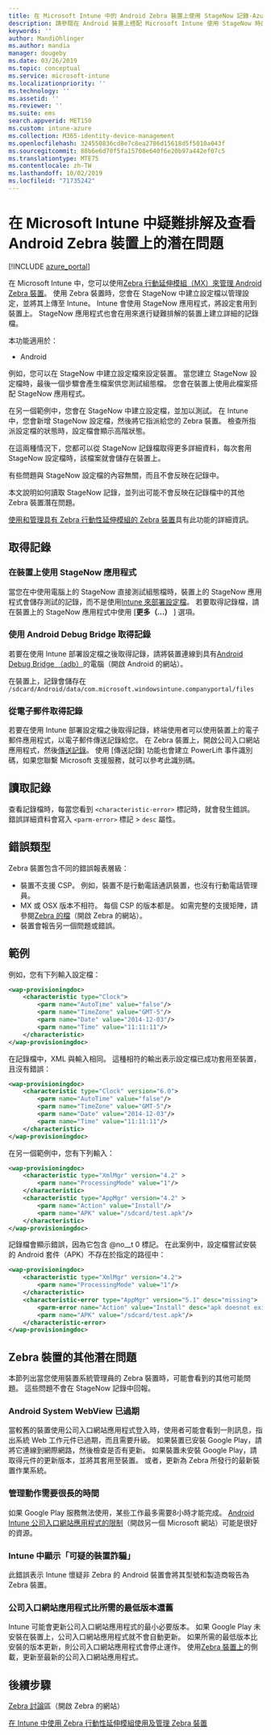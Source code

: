 ```yaml
---
title: 在 Microsoft Intune 中的 Android Zebra 裝置上使用 StageNow 記錄-Azure |Microsoft Docs
description: 請參閱在 Android 裝置上搭配 Microsoft Intune 使用 StageNow 時的常見問題和解決方法。 同時瞭解如何取得記錄檔，並查看如何讀取記錄檔中是否有成功或錯誤的範例。
keywords: ''
author: MandiOhlinger
ms.author: mandia
manager: dougeby
ms.date: 03/26/2019
ms.topic: conceptual
ms.service: microsoft-intune
ms.localizationpriority: ''
ms.technology: ''
ms.assetid: ''
ms.reviewer: ''
ms.suite: ems
search.appverid: MET150
ms.custom: intune-azure
ms.collection: M365-identity-device-management
ms.openlocfilehash: 324550836cd8e7c8ea2786d15618d5f5010a043f
ms.sourcegitcommit: 88b6e6d70f5fa15708e640f6e20b97a442ef07c5
ms.translationtype: MTE75
ms.contentlocale: zh-TW
ms.lasthandoff: 10/02/2019
ms.locfileid: "71735242"
---
```

# <a name="troubleshoot-and-see-potential-issues-on-android-zebra-devices-in-microsoft-intune"></a>在 Microsoft Intune 中疑難排解及查看 Android Zebra 裝置上的潛在問題

[!INCLUDE [azure_portal](../includes/azure_portal.md)]

在 Microsoft Intune 中，您可以使用[Zebra 行動延伸模組（MX）來管理 Android Zebra 裝置](android-zebra-mx-overview.md)。 使用 Zebra 裝置時，您會在 StageNow 中建立設定檔以管理設定，並將其上傳至 Intune。 Intune 會使用 StageNow 應用程式，將設定套用到裝置上。 StageNow 應用程式也會在用來進行疑難排解的裝置上建立詳細的記錄檔。

本功能適用於：

- Android

例如，您可以在 StageNow 中建立設定檔來設定裝置。 當您建立 StageNow 設定檔時，最後一個步驟會產生檔案供您測試組態檔。 您會在裝置上使用此檔案搭配 StageNow 應用程式。

在另一個範例中，您會在 StageNow 中建立設定檔，並加以測試。 在 Intune 中，您會新增 StageNow 設定檔，然後將它指派給您的 Zebra 裝置。 檢查所指派設定檔的狀態時，設定檔會顯示高階狀態。

在這兩種情況下，您都可以從 StageNow 記錄檔取得更多詳細資料，每次套用 StageNow 設定檔時，該檔案就會儲存在裝置上。

有些問題與 StageNow 設定檔的內容無關，而且不會反映在記錄中。

本文說明如何讀取 StageNow 記錄，並列出可能不會反映在記錄檔中的其他 Zebra 裝置潛在問題。

[使用和管理具有 Zebra 行動性延伸模組的 Zebra 裝置](android-zebra-mx-overview.md)具有此功能的詳細資訊。

## <a name="get-the-logs"></a>取得記錄

### <a name="use-the-stagenow-app-on-the-device"></a>在裝置上使用 StageNow 應用程式
當您在中使用電腦上的 StageNow 直接測試組態檔時，裝置上的 StageNow 應用程式會儲存測試的記錄，而不是使用[Intune 來部署設定檔](android-zebra-mx-overview.md#step-4-create-a-device-management-profile-in-stagenow)。 若要取得記錄檔，請在裝置上的 StageNow 應用程式中使用 [**更多（...）** ] 選項。

### <a name="get-logs-using-android-debug-bridge"></a>使用 Android Debug Bridge 取得記錄
若要在使用 Intune 部署設定檔之後取得記錄，請將裝置連線到具有[Android Debug Bridge （adb）](https://developer.android.com/studio/command-line/adb)的電腦（開啟 Android 的網站）。

在裝置上，記錄會儲存在 `/sdcard/Android/data/com.microsoft.windowsintune.companyportal/files`

### <a name="get-logs-from-email"></a>從電子郵件取得記錄
若要在使用 Intune 部署設定檔之後取得記錄，終端使用者可以使用裝置上的電子郵件應用程式，以電子郵件傳送記錄給您。 在 Zebra 裝置上，開啟公司入口網站應用程式，然後[傳送記錄](https://docs.microsoft.com/intune-user-help/send-logs-to-your-it-admin-by-email-android)。 使用 [傳送記錄] 功能也會建立 PowerLift 事件識別碼，如果您聯繫 Microsoft 支援服務，就可以參考此識別碼。

## <a name="read-the-logs"></a>讀取記錄

查看記錄檔時，每當您看到 `<characteristic-error>` 標記時，就會發生錯誤。 錯誤詳細資料會寫入 `<parm-error>` 標記 > `desc` 屬性。

## <a name="error-types"></a>錯誤類型

Zebra 裝置包含不同的錯誤報表層級：

- 裝置不支援 CSP。 例如，裝置不是行動電話通訊裝置，也沒有行動電話管理員。
- MX 或 OSX 版本不相符。 每個 CSP 的版本都是。 如需完整的支援矩陣，請參閱[Zebra 的檔](http://techdocs.zebra.com/mx/)（開啟 Zebra 的網站）。
- 裝置會報告另一個問題或錯誤。

## <a name="examples"></a>範例

例如，您有下列輸入設定檔：

```xml
<wap-provisioningdoc>
    <characteristic type="Clock">
        <parm name="AutoTime" value="false"/>
        <parm name="TimeZone" value="GMT-5"/>
        <parm name="Date" value="2014-12-03"/>
        <parm name="Time" value="11:11:11"/>
    </characteristic>
</wap-provisioningdoc>
```

在記錄檔中，XML 與輸入相同。 這種相符的輸出表示設定檔已成功套用至裝置，且沒有錯誤：

```xml
<wap-provisioningdoc>
    <characteristic type="Clock" version="6.0">
        <parm name="AutoTime" value="false"/>
        <parm name="TimeZone" value="GMT-5"/>
        <parm name="Date" value="2014-12-03"/>
        <parm name="Time" value="11:11:11"/>
    </characteristic>
</wap-provisioningdoc>
```

在另一個範例中，您有下列輸入：

```xml
<wap-provisioningdoc>
    <characteristic type="XmlMgr" version="4.2" >
        <parm name="ProcessingMode" value="1"/>
    </characteristic>
    <characteristic type="AppMgr" version="4.2" >
        <parm name="Action" value="Install"/>
        <parm name="APK" value="/sdcard/test.apk"/>
    </characteristic>
</wap-provisioningdoc>
```

記錄檔會顯示錯誤，因為它包含 @no__t 0 標記。 在此案例中，設定檔嘗試安裝的 Android 套件（APK）不存在於指定的路徑中：

```xml
<wap-provisioningdoc>
    <characteristic type="XmlMgr" version="4.2">
        <parm name="ProcessingMode" value="1"/>
    </characteristic>
    <characteristic-error type="AppMgr" version="5.1" desc="missing">
        <parm-error name="Action" value="Install" desc="apk doesnot exist in the path"/>
        <parm name="APK" value="/sdcard/test.apk"/>
    </characteristic-error>
</wap-provisioningdoc>
```

## <a name="other-potential-issues-with-zebra-devices"></a>Zebra 裝置的其他潛在問題

本節列出當您使用裝置系統管理員的 Zebra 裝置時，可能會看到的其他可能問題。 這些問題不會在 StageNow 記錄中回報。

### <a name="android-system-webview-is-out-of-date"></a>Android System WebView 已過期

當較舊的裝置使用公司入口網站應用程式登入時，使用者可能會看到一則訊息，指出系統 Web 工作元件已過期，而且需要升級。 如果裝置已安裝 Google Play，請將它連線到網際網路，然後檢查是否有更新。 如果裝置未安裝 Google Play，請取得元件的更新版本，並將其套用至裝置。 或者，更新為 Zebra 所發行的最新裝置作業系統。

### <a name="management-actions-take-a-long-time"></a>管理動作需要很長的時間

如果 Google Play 服務無法使用，某些工作最多需要8小時才能完成。 [Android Intune 公司入口網站應用程式的限制](https://support.microsoft.com/help/3211588/limitations-of-intune-company-portal-app-for-android-in-china)（開啟另一個 Microsoft 網站）可能是很好的資源。

### <a name="device-spoofing-suspected-shows-in-intune"></a>Intune 中顯示「可疑的裝置詐騙」

此錯誤表示 Intune 懷疑非 Zebra 的 Android 裝置會將其型號和製造商報告為 Zebra 裝置。

### <a name="company-portal-app-is-older-than-minimum-required-version"></a>公司入口網站應用程式比所需的最低版本還舊

Intune 可能會更新公司入口網站應用程式的最小必要版本。 如果 Google Play 未安裝在裝置上，公司入口網站應用程式就不會自動更新。 如果所需的最低版本比安裝的版本更新，則公司入口網站應用程式會停止運作。 使用[Zebra 裝置上](android-zebra-mx-overview.md#sideload-the-company-portal-app)的側載，更新至最新的公司入口網站應用程式。

## <a name="next-steps"></a>後續步驟

[Zebra 討論](https://developer.zebra.com/community/home/discussions)區（開啟 Zebra 的網站）

[在 Intune 中使用 Zebra 行動性延伸模組使用及管理 Zebra 裝置](android-zebra-mx-overview.md)
